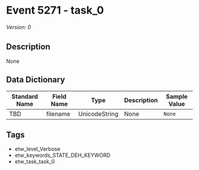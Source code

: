 # Event 5271 - task_0
###### Version: 0

## Description
None

## Data Dictionary
|Standard Name|Field Name|Type|Description|Sample Value|
|---|---|---|---|---|
|TBD|filename|UnicodeString|None|`None`|

## Tags
* etw_level_Verbose
* etw_keywords_STATE_DEH_KEYWORD
* etw_task_task_0